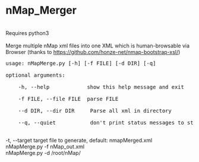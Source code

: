 # nMap_Merger
<br>Requires python3
<br>
<br>Merge multiple nMap xml files into one XML which is human-browsable via Browser
(thanks to https://github.com/honze-net/nmap-bootstrap-xsl/)

<pre>usage: nMapMerge.py [-h] [-f FILE] [-d DIR] [-q]
<br>optional arguments:
<br>    -h, --help            show this help message and exit
<br>    -f FILE, --file FILE  parse FILE
<br>    --d DIR, --dir DIR     Parse all xml in directory
<br>    --q, --quiet           don't print status messages to stdout</pre>
<br>    -t, --target          target file to generate, default: nmapMerged.xml
<br>nMapMerge.py -f nMap_out.xml
<br>nMapMerge.py -d /root/nMap/
